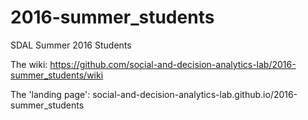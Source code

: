 # 2016-summer_students
SDAL Summer 2016 Students

The wiki: https://github.com/social-and-decision-analytics-lab/2016-summer_students/wiki

The 'landing page': social-and-decision-analytics-lab.github.io/2016-summer_students

